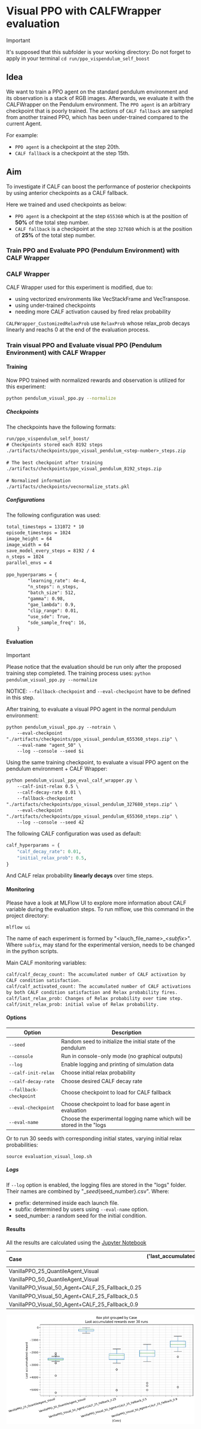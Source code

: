 # Visual PPO with CALFWrapper evaluation

> [!IMPORTANT]  
> It's supposed that this subfolder is your working directory: 
> Do not forget to apply in your terminal `cd run/ppo_vispendulum_self_boost`

## Idea
We want to train a PPO agent on the standard pendulum environment and its observation is a stack of RGB images. Afterwards, we evaluate it with the CALFWrapper on the Pendulum environment.
The `PPO agent` is an arbitrary checkpoint that is poorly trained.
The actions of `CALF fallback` are sampled from another trained PPO, which has been under-trained compared to the current Agent.

For example:
- `PPO agent` is a checkpoint at the step 20th.
- `CALF fallback` is a checkpoint at the step 15th.

## Aim
To investigate if CALF can boost the performance of posterior checkpoints by using anterior checkpoints as a CALF fallback.

Here we trained and used checkpoints as below:
- `PPO agent` is a checkpoint at the step `655360` which is at the position of **50%** of the total step number.
- `CALF fallback` is a checkpoint at the step `327680` which is at the position of **25%** of the total step number.

### Train PPO and Evaluate PPO (Pendulum Environment) with CALF Wrapper

### CALF Wrapper
CALF Wrapper used for this experiment is modified, due to:
- using vectorized environments like VecStackFrame and VecTranspose.
- using under-trained checkpoints
- needing more CALF activation caused by fired relax probability

`CALFWrapper_CustomizedRelaxProb` use `RelaxProb` whose relax_prob decays linearly and reachs 0 at the end of the evaluation process. 

### Train visual PPO and Evaluate visual PPO (Pendulum Environment) with CALF Wrapper
#### Training
Now PPO trained with normalized rewards and observation is utilized for this experiment:

```bash
python pendulum_visual_ppo.py --normalize
```

##### Checkpoints

The checkpoints have the following formats:
```
run/ppo_vispendulum_self_boost/
# Checkpoints stored each 8192 steps
./artifacts/checkpoints/ppo_visual_pendulum_<step-number>_steps.zip

# The best checkpoint after training
./artifacts/checkpoints/ppo_visual_pendulum_8192_steps.zip 

# Normalized information 
./artifacts/checkpoints/vecnormalize_stats.pkl 
```

##### Configurations

The following configuration was used:

```
total_timesteps = 131072 * 10
episode_timesteps = 1024
image_height = 64
image_width = 64
save_model_every_steps = 8192 / 4
n_steps = 1024
parallel_envs = 4

ppo_hyperparams = {
        "learning_rate": 4e-4,
        "n_steps": n_steps, 
        "batch_size": 512, 
        "gamma": 0.98,
        "gae_lambda": 0.9,
        "clip_range": 0.01,
        "use_sde": True,
        "sde_sample_freq": 16,
    }
```

#### Evaluation
> [!IMPORTANT]  
> Please notice that the evaluation should be run only after the proposed training step completed.
> The training process uses: `python pendulum_visual_ppo.py --normalize`

NOTICE: `--fallback-checkpoint` and `--eval-checkpoint` have to be defined in this step.

After training, to evaluate a visual PPO agent in the normal pendulum environment:

```shell
python pendulum_visual_ppo.py --notrain \
    --eval-checkpoint "./artifacts/checkpoints/ppo_visual_pendulum_655360_steps.zip" \
    --eval-name "agent_50" \
    --log --console --seed $i
```

Using the same training checkpoint, to evaluate a visual PPO agent on the pendulum environment + CALF Wrapper:

```shell
python pendulum_visual_ppo_eval_calf_wrapper.py \
    --calf-init-relax 0.5 \
    --calf-decay-rate 0.01 \
    --fallback-checkpoint "./artifacts/checkpoints/ppo_visual_pendulum_327680_steps.zip" \
    --eval-checkpoint "./artifacts/checkpoints/ppo_visual_pendulum_655360_steps.zip" \
    --log --console --seed 42
```

The following CALF configuration was used as default:
```python
calf_hyperparams = {
    "calf_decay_rate": 0.01,
    "initial_relax_prob": 0.5,
}
```

And CALF relax probability **linearly decays** over time steps.


#### Monitoring

Please have a look at MLFlow UI to explore more information about CALF variable during the evaluation steps.
To run mlflow, use this command in the project directory:
```
mlflow ui
```

The name of each experiment is formed by "<lauch_file_name>_<_subfix_>". Where `subfix`, may stand for the experimental version, needs to be changed in the python scripts.

Main CALF monitoring variables:
```
calf/calf_decay_count: The accumulated number of CALF activation by CALF condition satisfaction.
calf/calf_activated_count: The accumulated number of CALF activations by both CALF condition satisfaction and Relax probability fires.
calf/last_relax_prob: Changes of Relax probability over time step.
calf/init_relax_prob: initial value of Relax probability.
```

#### Options

Option | Description |
| ----- |  ----- |
| `--seed` | Random seed to initialize the initial state of the pendulum |
| `--console` | Run in console-only mode (no graphical outputs) |
| `--log` | Enable logging and printing of simulation data |
| `--calf-init-relax` | Choose initial relax probability |
| `--calf-decay-rate` | Choose desired CALF decay rate |
| `--fallback-checkpoint` | Choose checkpoint to load for CALF fallback |
| `--eval-checkpoint` | Choose checkpoint to load for base agent in evaluation |
| `--eval-name` | Choose the experimental logging name which will be stored in the "logs| folder |

Or to run 30 seeds with corresponding initial states, varying initial relax probabilities:
```
source evaluation_visual_loop.sh
```

##### Logs
If `--log` option is enabled, the logging files are stored in the "logs" folder. Their names are combined by "<prefix>_<subfix>_seed_{seed_number}.csv".
Where:
- prefix: determined inside each launch file.
- subfix: determined by users using `--eval-name` option.
- seed_number: a random seed for the initial condition.

#### Results
All the results are calculated using the [Jupyter Notebook](../../analysis/ppo_vispendulum_self_boost/visual_analysis.ipynb) 

| Case                                             |   ('last_accumulated_reward', 'std') |   ('last_accumulated_reward', 'var') |   ('last_accumulated_reward', 'min') |   ('last_accumulated_reward', 'mean') |   ('last_accumulated_reward', 'median') |   ('last_accumulated_reward', 'max') |
|:-------------------------------------------------|-------------------------------------:|-------------------------------------:|-------------------------------------:|--------------------------------------:|----------------------------------------:|-------------------------------------:|
| VanillaPPO_25_QuantileAgent_Visual               |                              571.752 |                             326900   |                            -5238.11  |                             -2657.07  |                               -2588.13  |                           -2076.04   |
| VanillaPPO_50_QuantileAgent_Visual               |                              126.733 |                              16061.3 |                             -438.574 |                              -185.253 |                                -136.996 |                             -11.8081 |
| VanillaPPO_Visual_50_Agent+CALF_25_Fallback_0.25 |                              604.743 |                             365714   |                            -5032.39  |                             -2397.21  |                               -2239.08  |                           -1712.15   |
| VanillaPPO_Visual_50_Agent+CALF_25_Fallback_0.5  |                              870.613 |                             757968   |                            -5028.6   |                             -2304.5   |                               -2055.79  |                           -1345.2    |
| VanillaPPO_Visual_50_Agent+CALF_25_Fallback_0.9  |                              711.288 |                             505930   |                            -4783.17  |                             -1487.83  |                               -1355.4   |                            -679.703  |



![Box plot](../../gfx/boxplot_visppo_calf_eval.png)
